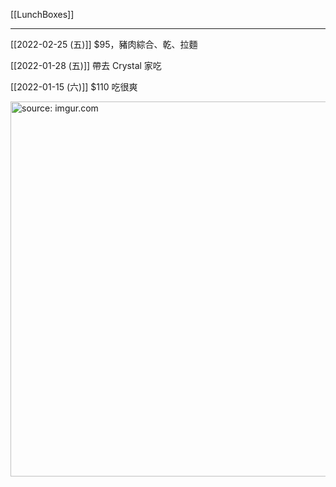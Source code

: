 [[LunchBoxes]]

---

[[2022-02-25 (五)]] $95，豬肉綜合、乾、拉麵

[[2022-01-28 (五)]] 帶去 Crystal 家吃

[[2022-01-15 (六)]] $110 吃很爽

<a href="https://imgur.com/VuilR3g"><img src="https://i.imgur.com/VuilR3g.jpg" title="source: imgur.com" width="600px" /></a>
